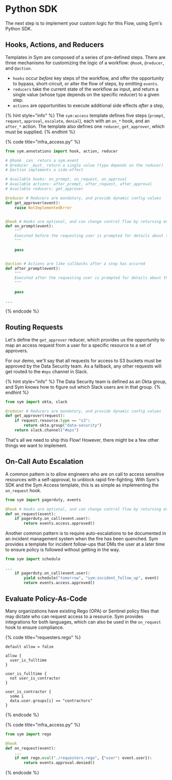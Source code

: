 # Python SDK

The next step is to implement your custom logic for this Flow, using Sym's Python SDK.

## Hooks, Actions, and Reducers

Templates in Sym are composed of a series of pre-defined steps. There are three mechanisms for customizing the logic of a workflow: `@hook`, `@reducer`, and `@action`.

* `hooks` occur _before_ key steps of the workflow, and offer the opportunity to bypass, short-circuit, or alter the flow of steps, by emitting `events`.
* `reducers` take the current state of the workflow as input, and return a single value \(whose type depends on the specific reducer\) to a given step.
* `actions` are opportunities to execute additional side effects _after_ a step,

{% hint style="info" %}
The `sym:access` template defines five steps \(`prompt`, `request`, `approval`, `escalate`, `denial`\), each with an `on_*` hook, and an `after_*` action. The template also defines one `reducer`, `get_approver`, which must be supplied.
{% endhint %}

{% code title="infra\_access.py" %}
```python
from sym.annotations import hook, action, reducer

# @hook _can_ return a sym.event
# @reducer _must_ return a single value (type depends on the reducer)
# @action implements a side-effect

# Available hooks: on_prompt, on_request, on_approval
# Available actions: after_prompt, after_request, after_approval
# Available reducers: get_approver

@reducer # Reducers are mandatory, and provide dynamic config values
def get_approver(event):
    raise NotImplementedError


@hook # Hooks are optional, and can change control flow by returning events
def on_prompt(event):
    """
    Executed before the requesting user is prompted for details about their request.
    """

    pass


@action # Actions are like callbacks after a step has occured
def after_prompt(event):
    """
    Executed after the requesting user is prompted for details about their request.
    """

    pass

...
```
{% endcode %}

## Routing Requests

Let's define the `get_approver` reducer, which provides us the opportunity to map an access request from a user for a specific resource to a set of approvers.

For our demo, we'll say that all requests for access to S3 buckets must be approved by the Data Security team. As a fallback, any other requests will get routed to the `#ops` channel in Slack.

{% hint style="info" %}
The Data Security team is defined as an Okta group, and Sym knows how to figure out which Slack users are in that group.
{% endhint %}

```python
from sym import okta, slack

@reducer # Reducers are mandatory, and provide dynamic config values
def get_approver(request):
    if request.resource.type == "s3":
        return okta.group("data-security")
    return slack.channel("#ops")
```

That's all we need to ship this Flow! However, there might be a few other things we want to implement.

## On-Call Auto Escalation

A common pattern is to allow engineers who are on call to access sensitive resources with a self-approval, to unblock rapid fire-fighting. With Sym's SDK and the Sym Access template, this is as simple as implementing the `on_request` hook.

```python
from sym import pagerduty, events

@hook # Hooks are optional, and can change control flow by returning events
def on_request(event):
    if pagerduty.on_call(event.user):
        return events.access.approved()
```

Another common pattern is to require auto-escalations to be documented in an incident management system when the fire has been quenched. Sym provides a template for incident follow-ups that DMs the user at a later time to ensure policy is followed without getting in the way.

```python
from sym import schedule

...
    if pagerduty.on_call(event.user):
        yield schedule("tomorrow", "sym:incident_follow_up", event)
        return events.access.approved()
```

## Evaluate Policy-As-Code

Many organizations have existing Rego \(OPA\) or Sentinel policy files that may dictate who can request access to a resource. Sym provides integrations for both languages, which can also be used in the `on_request` hook to ensure compliance.

{% code title="requesters.rego" %}
```text
default allow = false

allow {
  user_is_fulltime
}

user_is_fulltime {
  not user_is_contractor
}

user_is_contractor {
  some i
  data.user.groups[i] == "contractors"
}
```
{% endcode %}

{% code title="infra\_access.py" %}
```python
from sym import rego

@hook
def on_request(event):
    ...
    if not rego.eval("./requesters.rego", {"user": event.user}):
        return events.approval.denied()
```
{% endcode %}

